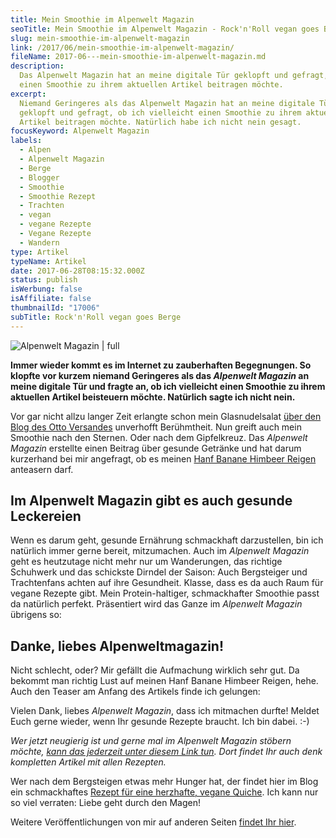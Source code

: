 ```yaml
---
title: Mein Smoothie im Alpenwelt Magazin
seoTitle: Mein Smoothie im Alpenwelt Magazin - Rock'n'Roll vegan goes Berge
slug: mein-smoothie-im-alpenwelt-magazin
link: /2017/06/mein-smoothie-im-alpenwelt-magazin/
fileName: 2017-06---mein-smoothie-im-alpenwelt-magazin.md
description:
  Das Alpenwelt Magazin hat an meine digitale Tür geklopft und gefragt, ob ich
  einen Smoothie zu ihrem aktuellen Artikel beitragen möchte.
excerpt:
  Niemand Geringeres als das Alpenwelt Magazin hat an meine digitale Tür
  geklopft und gefragt, ob ich vielleicht einen Smoothie zu ihrem aktuellen
  Artikel beitragen möchte. Natürlich habe ich nicht nein gesagt.
focusKeyword: Alpenwelt Magazin
labels:
  - Alpen
  - Alpenwelt Magazin
  - Berge
  - Blogger
  - Smoothie
  - Smoothie Rezept
  - Trachten
  - vegan
  - vegane Rezepte
  - Vegane Rezepte
  - Wandern
type: Artikel
typeName: Artikel
date: 2017-06-28T08:15:32.000Z
status: publish
isWerbung: false
isAffiliate: false
thumbnailId: "17006"
subTitle: Rock'n'Roll vegan goes Berge
---
```


![Alpenwelt Magazin | full](http://cardamonchai.com/wp-content/uploads/2017/06/Bildschirmfoto-2017-06-28-um-10.32.56.png)

<strong>Immer wieder kommt es im Internet zu zauberhaften Begegnungen. So
klopfte vor kurzem niemand Geringeres als das <em>Alpenwelt Magazin</em> an
meine digitale Tür und fragte an, ob ich vielleicht einen Smoothie zu ihrem
aktuellen Artikel beisteuern möchte. Natürlich sagte ich nicht nein.</strong>

Vor gar nicht allzu langer Zeit erlangte schon mein Glasnudelsalat
<a href="http://cardamonchai.com/2017/04/veganer-glasnudelsalat-made-by-anne-goes-otto-versand/">über
den Blog des Otto Versandes</a> unverhofft Berühmtheit. Nun greift auch mein
Smoothie nach den Sternen. Oder nach dem Gipfelkreuz. Das <em>Alpenwelt
Magazin</em> erstellte einen Beitrag über gesunde Getränke und hat darum
kurzerhand bei mir angefragt, ob es meinen
<a href="http://cardamonchai.com/2017/04/hanf-banane-himbeer-smoothie/">Hanf
Banane Himbeer Reigen</a> anteasern darf.

## Im Alpenwelt Magazin gibt es auch gesunde Leckereien

Wenn es darum geht, gesunde Ernährung schmackhaft darzustellen, bin ich
natürlich immer gerne bereit, mitzumachen. Auch im <em>Alpenwelt Magazin</em>
geht es heutzutage nicht mehr nur um Wanderungen, das richtige Schuhwerk und das
schickste Dirndel der Saison: Auch Bergsteiger und Trachtenfans achten auf ihre
Gesundheit. Klasse, dass es da auch Raum für vegane Rezepte gibt. Mein
Protein-haltiger, schmackhafter Smoothie passt da natürlich perfekt. Präsentiert
wird das Ganze im <em>Alpenwelt Magazin</em> übrigens so:

## Danke, liebes Alpenweltmagazin!

Nicht schlecht, oder? Mir gefällt die Aufmachung wirklich sehr gut. Da bekommt
man richtig Lust auf meinen Hanf Banane Himbeer Reigen, hehe. Auch den Teaser am
Anfang des Artikels finde ich gelungen:

Vielen Dank, liebes <em>Alpenwelt Magazin</em>, dass ich mitmachen durfte!
Meldet Euch gerne wieder, wenn Ihr gesunde Rezepte braucht. Ich bin dabei. :-)

<em>Wer jetzt neugierig ist und gerne mal im Alpenwelt Magazin stöbern möchte,
<a href="http://www.alpenwelt-versand.com/magazin/erfrischende-sommergetraenke/#hanf" target="_blank" rel="noopener">kann
das jederzeit unter diesem Link tun</a>. Dort findet Ihr auch denk kompletten
Artikel mit allen Rezepten.</em>

Wer nach dem Bergsteigen etwas mehr Hunger hat, der findet hier im Blog ein
schmackhaftes
<a href="http://cardamonchai.com/2017/01/vegane-gemuese-quiche-a-la-herzmann/">Rezept
für eine herzhafte, vegane Quiche</a>. Ich kann nur so viel verraten: Liebe geht
durch den Magen!

Weitere Veröffentlichungen von mir auf anderen Seiten
<a href="/andere-blogs/">findet Ihr hier</a>.

<span style="border-radius: 2px; text-indent: 20px; width: auto; padding: 0px 4px 0px 0px; text-align: center; font: bold 11px/20px 'Helvetica Neue',Helvetica,sans-serif; color: #ffffff; background: #bd081c no-repeat scroll 3px 50% / 14px 14px; position: absolute; opacity: 1; z-index: 8675309; display: none; cursor: pointer;">Merken</span>
